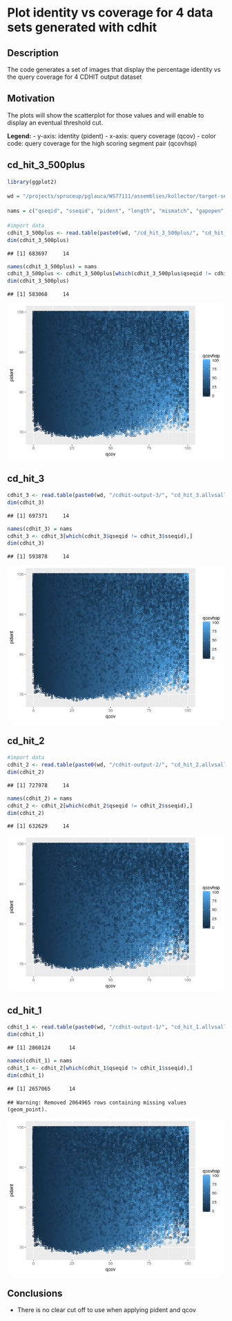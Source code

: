 Plot identity vs coverage for 4 data sets generated with cdhit
================

Description
-----------

The code generates a set of images that display the percentage identity vs the query coverage for 4 CDHIT output dataset

Motivation
----------

The plots will show the scatterplot for those values and will enable to display an eventual threshold cut.

**Legend:** - y-axis: identity (pident) - x-axis: query coverage (qcov) - color code: query coverage for the high scoring segment pair (qcovhsp)

cd\_hit\_3\_500plus
-------------------

``` r
library(ggplot2)

wd = "/projects/spruceup/pglauca/WS77111/assemblies/kollector/target-sequences/evaluation/alignments/usr/kgagalova/SameSeq"

nams = c("qseqid", "sseqid", "pident", "length", "mismatch", "gapopen", "qstart", "qend", "sstart", "send", "evalue", "bitscore", "qcov", "qcovhsp")

#import data
cdhit_3_500plus <- read.table(paste0(wd, "/cd_hit_3_500plus/", "cd_hit_3_500plus.allvsall.tsv"))
dim(cdhit_3_500plus)
```

    ## [1] 683697     14

``` r
names(cdhit_3_500plus) = nams
cdhit_3_500plus <- cdhit_3_500plus[which(cdhit_3_500plus$qseqid != cdhit_3_500plus$sseqid),]
dim(cdhit_3_500plus)
```

    ## [1] 583068     14

![](images/cd_hit_3_500plus_plot-1.png)

cd\_hit\_3
----------

``` r
cdhit_3 <- read.table(paste0(wd, "/cdhit-output-3/", "cd_hit_3.allvsall.tsv"))
dim(cdhit_3)
```

    ## [1] 697371     14

``` r
names(cdhit_3) = nams
cdhit_3 <- cdhit_3[which(cdhit_3$qseqid != cdhit_3$sseqid),]
dim(cdhit_3)
```

    ## [1] 593878     14

![](images/cd_hit_3_plot-1.png)

cd\_hit\_2
----------

``` r
#import data
cdhit_2 <- read.table(paste0(wd, "/cdhit-output-2/", "cd_hit_2.allvsall.tsv"))
dim(cdhit_2)
```

    ## [1] 727978     14

``` r
names(cdhit_2) = nams
cdhit_2 <- cdhit_2[which(cdhit_2$qseqid != cdhit_2$sseqid),]
dim(cdhit_2)
```

    ## [1] 632629     14

![](images/cd_hit_2_plot-1.png)

cd\_hit\_1
----------

``` r
cdhit_1 <- read.table(paste0(wd, "/cdhit-output-1/", "cd_hit_1.allvsall.tsv"))
dim(cdhit_1)
```

    ## [1] 2860124      14

``` r
names(cdhit_1) = nams
cdhit_1 <- cdhit_2[which(cdhit_1$qseqid != cdhit_1$sseqid),]
dim(cdhit_1)
```

    ## [1] 2657065      14

    ## Warning: Removed 2064965 rows containing missing values (geom_point).

![](images/cd_hit_1_plot-1.png)


## Conclusions

- There is no clear cut off to use when applying pident and qcov
